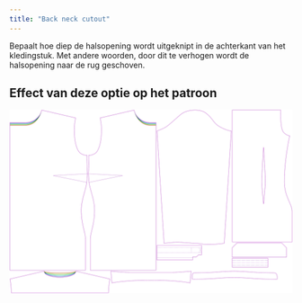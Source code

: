 ```yaml
---
title: "Back neck cutout"
---
```


Bepaalt hoe diep de halsopening wordt uitgeknipt in de achterkant van het kledingstuk. Met andere woorden, door dit te verhogen wordt de halsopening naar de rug geschoven.

## Effect van deze optie op het patroon

![Deze afbeelding toont het effect van deze optie door meerdere varianten die een andere waarde hebben voor deze optie te vervangen](simone_backneckcutout_sample.svg "Effect van deze optie op het patroon")
